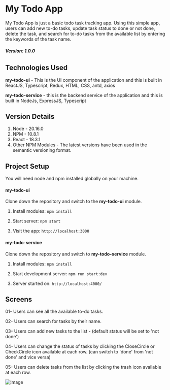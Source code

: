 # My Todo App

My Todo App is just a basic todo task tracking app. Using this simple app, users can add new to-do tasks, update task status to done or not done, delete the task, and search for to-do tasks from the available list by entering the keywords of the task name.
###### **Version: 1.0.0**

## Technologies Used
**my-todo-ui** - This is the UI component of the application and this is built in ReactJS, Typescript, Redux, HTML, CSS, antd, axios

**my-todo-service** - this is the backend service of the application and this is built in NodeJs, ExpressJS, Typescript

## Version Details

1. Node - 20.16.0
2. NPM - 10.8.1
3. React - 18.3.1
4. Other NPM Modules - The latest versions have been used in the semantic versioning format.
   
## Project Setup
You will need node and npm installed globally on your machine.

#### my-todo-ui
Clone down the repository and switch to the **my-todo-ui** module. 

1. Install modules:
`npm install`  

2. Start server:
`npm start`  

3. Visit the app:
`http://localhost:3000` 

#### my-todo-service
Clone down the repository and switch to **my-todo-service** module. 

1. Install modules:
`npm install`  

2. Start development server:
`npm run start:dev`  

3. Server started on:
`http://localhost:4000/`

## Screens

01- Users can see all the available to-do tasks.

02- Users can search for tasks by their name.

03- Users can add new tasks to the list - (default status will be set to 'not done')

04- Users can change the status of tasks by clicking the CloseCircle or CheckCircle icon available at each row. (can switch to 'done' from 'not done' and vice versa)

05- Users can delete tasks from the list by clicking the trash icon available at each row.



![image](https://github.com/user-attachments/assets/e5acbdae-8224-4442-9020-7a531494a453)


